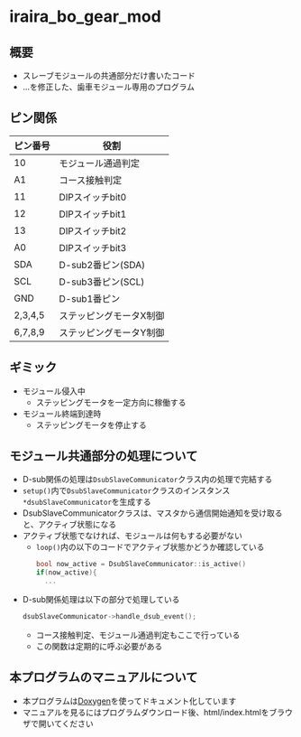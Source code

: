 # iraira_bo_gear_mod

## 概要

- スレーブモジュールの共通部分だけ書いたコード
- …を修正した、歯車モジュール専用のプログラム  

## ピン関係

|ピン番号|役割|
|-|-|
|10|モジュール通過判定|
|A1|コース接触判定|
|11|DIPスイッチbit0|
|12|DIPスイッチbit1|
|13|DIPスイッチbit2|
|A0|DIPスイッチbit3|
|SDA|D-sub2番ピン(SDA)|
|SCL|D-sub3番ピン(SCL)|
|GND|D-sub1番ピン|
|2,3,4,5|ステッピングモータX制御|
|6,7,8,9|ステッピングモータY制御|

## ギミック
- モジュール侵入中
  - ステッピングモータを一定方向に稼働する
- モジュール終端到達時
  - ステッピングモータを停止する

## モジュール共通部分の処理について

- D-sub関係の処理は`DsubSlaveCommunicator`クラス内の処理で完結する
- `setup()`内で`DsubSlaveCommunicator`クラスのインスタンス`*dsubSlaveCommunicator`を生成する
- DsubSlaveCommunicatorクラスは、マスタから通信開始通知を受け取ると、アクティブ状態になる
- アクティブ状態でなければ、モジュールは何もする必要がない
  - `loop()`内の以下のコードでアクティブ状態かどうか確認している
    ```c++
    bool now_active = DsubSlaveCommunicator::is_active()
    if(now_active){
      ...
    ```
- D-sub関係処理は以下の部分で処理している
  ```c++
  dsubSlaveCommunicator->handle_dsub_event();
  ```
  - コース接触判定、モジュール通過判定もここで行っている
  - この関数は定期的に呼ぶ必要がある

## 本プログラムのマニュアルについて
- 本プログラムは[Doxygen](http://www.doxygen.nl/index.html)を使ってドキュメント化しています
- マニュアルを見るにはプログラムダウンロード後、html/index.htmlをブラウザで開いてください
